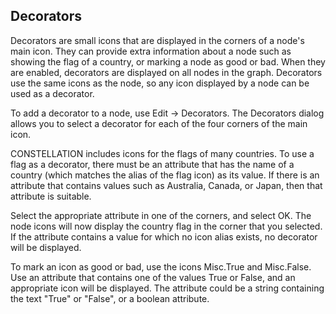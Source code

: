 ## Decorators

Decorators are small icons that are displayed in the corners of a node's
main icon. They can provide extra information about a node such as
showing the flag of a country, or marking a node as good or bad. When
they are enabled, decorators are displayed on all nodes in the graph.
Decorators use the same icons as the node, so any icon displayed by a
node can be used as a decorator.

To add a decorator to a node, use <span class="mono">Edit →
Decorators</span>. The Decorators dialog allows you to select a
decorator for each of the four corners of the main icon.

CONSTELLATION includes icons for the flags of many countries. To use a
flag as a decorator, there must be an attribute that has the name of a
country (which matches the alias of the flag icon) as its value. If
there is an attribute that contains values such as <span
class="mono">Australia</span>, <span class="mono">Canada</span>, or
<span class="mono">Japan</span>, then that attribute is suitable.

Select the appropriate attribute in one of the corners, and select OK.
The node icons will now display the country flag in the corner that you
selected. If the attribute contains a value for which no icon alias
exists, no decorator will be displayed.

To mark an icon as good or bad, use the icons <span
class="mono">Misc.True</span> and <span class="mono">Misc.False</span>.
Use an attribute that contains one of the values <span
class="mono">True</span> or <span class="mono">False</span>, and an
appropriate icon will be displayed. The attribute could be a string
containing the text "<span class="mono">True</span>" or "<span
class="mono">False</span>", or a boolean attribute.
